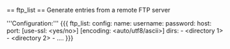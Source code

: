 
== ftp_list ==
Generate entries from a remote FTP server

'''Configuration:'''
{{{
ftp_list:
  config:
    name: <ftp name>
    username: <username>
    password: <password>
    host: <host to connect>
    port: <port>
    [use-ssl: <yes/no>]
    [encoding: <auto/utf8/ascii>]
  dirs:
    - <directory 1>
    - <directory 2>
    - ....
}}}